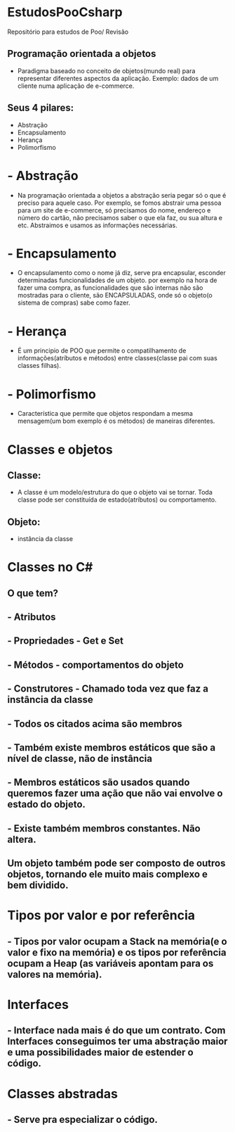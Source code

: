# EstudosPooCsharp
Repositório para estudos de Poo/ Revisão

## Programação orientada a objetos
- Paradigma baseado no conceito de objetos(mundo real) para representar diferentes aspectos da aplicação. Exemplo: dados de um cliente numa aplicação de e-commerce.

## Seus 4 pilares:
-  Abstração
-  Encapsulamento
-  Herança
-  Polimorfismo

# - Abstração
- Na programação orientada a objetos a abstração seria pegar só o que é preciso para aquele caso. Por exemplo, se fomos abstrair uma pessoa para um site de e-commerce, só precisamos do nome, endereço e número do cartão, não precisamos saber o que ela faz, ou sua altura e etc. Abstraimos e usamos as informações necessárias. 

# - Encapsulamento
- O encapsulamento como o nome já diz, serve pra encapsular, esconder determinadas funcionalidades de um objeto. por exemplo na hora de fazer uma compra, as funcionalidades que são internas não são mostradas para o cliente, são ENCAPSULADAS, onde só o objeto(o sistema de compras) sabe como fazer.

# - Herança
- É um principio de POO que permite o compatilhamento de informações(atríbutos e métodos) entre classes(classe pai com suas classes filhas).

# - Polimorfismo
- Característica que permite que objetos respondam a mesma mensagem(um bom exemplo é os métodos) de maneiras diferentes.

# Classes e objetos

## Classe:
- A classe é um modelo/estrutura do que o objeto vai se tornar. Toda classe pode ser constituída de estado(atríbutos) ou comportamento.

## Objeto: 
- instância da classe

# Classes no C#
## O que tem?
## - Atributos
## - Propriedades - Get e Set
## - Métodos - comportamentos do objeto
## - Construtores - Chamado toda vez que faz a instância da classe
## - Todos os citados acima são membros
## - Também existe membros estáticos que são a nível de classe, não de instância
## - Membros estáticos são usados quando queremos fazer uma ação que não vai envolve o estado do objeto.
## - Existe também membros constantes. Não altera.
## Um objeto também pode ser composto de outros objetos, tornando ele muito mais complexo e bem dividido.

# Tipos por valor e por referência

## - Tipos por valor ocupam a Stack na memória(e o valor e fixo na memória) e os tipos por referência ocupam a Heap (as variáveis apontam para os valores na memória).

# Interfaces
## - Interface nada mais é do que um contrato. Com Interfaces conseguimos ter uma abstração maior e uma possibilidades maior de estender o código.

# Classes abstradas
## - Serve pra especializar o código.
